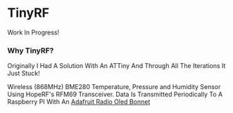 # TinyRF
Work In Progress!

### Why TinyRF?
Originally I Had A Solution With An ATTiny And Through All The Iterations It Just Stuck!

Wireless (868MHz) BME280 Temperature, Pressure and Humidity Sensor Using HopeRF's RFM69 Transceiver.  Data Is Transmitted Periodically To A Raspberry PI With An [Adafruit Radio Oled Bonnet](https://www.adafruit.com/product/4072)

